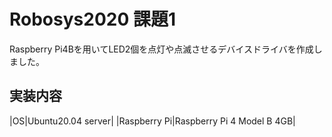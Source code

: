 # Robosys2020 課題1
Raspberry Pi4Bを用いてLED2個を点灯や点滅させるデバイスドライバを作成しました。
## 実装内容
|OS|Ubuntu20.04 server|
|Raspberry Pi|Raspberry Pi 4 Model B 4GB|
